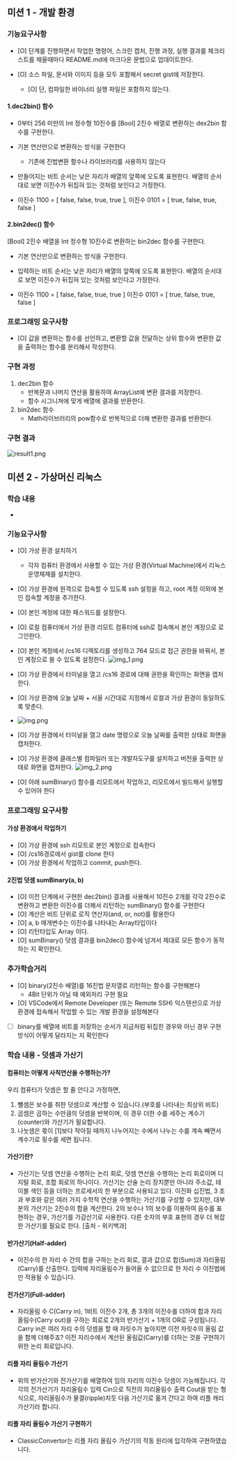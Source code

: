 ## 미션 1 - 개발 환경

### 기능요구사항

- [O] 단계를 진행하면서 작업한 명령어, 스크린 캡처, 진행 과정, 실행 결과를 체크리스트를 채울때마다 README.md에 마크다운 문법으로 업데이트한다.

- [O] 소스 파일, 문서와 이미지 등을 모두 포함해서 secret gist에 저장한다.

  - [O] 단, 컴파일한 바이너리 실행 파일은 포함하지 않는다.

#### 1.dec2bin() 함수
- 0부터 256 미만의 Int 정수형 10진수를 [Bool] 2진수 배열로 변환하는 dex2bin 함수를 구현한다.
- 기본 연산만으로 변환하는 방식을 구현한다
  - 기존에 진법변환 함수나 라이브러리를 사용하지 않는다
- 만들어지는 비트 순서는 낮은 자리가 배열의 앞쪽에 오도록 표현한다. 배열의 순서대로 보면 이진수가 뒤집혀 있는 것처럼 보인다고 가정한다.

- 이진수 1100 = [ false, false, true, true ], 이진수 0101 = [ true, false, true, false ]

#### 2.bin2dec() 함수
[Bool] 2진수 배열을 Int 정수형 10진수로 변환하는 bin2dec 함수를 구현한다.

- 기본 연산만으로 변환하는 방식을 구현한다.
- 입력하는 비트 순서는 낮은 자리가 배열의 앞쪽에 오도록 표현한다. 배열의 순서대로 보면 이진수가 뒤집혀 있는 것처럼 보인다고 가정한다.

- 이진수 1100 = [ false, false, true, true ] 이진수 0101 = [ true, false, true, false ]

### 프로그래밍 요구사항
- [O] 값을 변환하는 함수를 선언하고, 변환할 값을 전달하는 상위 함수와 변환한 값을 출력하는 함수를 분리해서 작성한다.

### 구현 과정
1. dec2bin 함수
   - 반복문과 나머지 연산을 활용하여 ArrayList에 변환 결과를 저장한다.
   - 함수 시그니쳐에 맞게 배열에 결과를 반환한다.
2. bin2dec 함수
   - Math라이브러리의 pow함수로 반복적으로 더해 변환한 결과를 반환한다.

### 구현 결과

![result1.png](result1.png)

## 미션 2 - 가상머신 리눅스
### 학습 내용
- 
### 기능요구사항
- [O] 가상 환경 설치하기
  - 각자 컴퓨터 환경에서 사용할 수 있는 가상 환경(Virtual Machine)에서 리눅스 운영체제를 설치한다.

- [O] 가상 환경에 원격으로 접속할 수 있도록 ssh 설정을 하고, root 계정 이외에 본인 접속할 계정을 추가한다.
- [O] 본인 계정에 대한 패스워드를 설정한다.
- [O] 로컬 컴퓨터에서 가상 환경 리모트 컴퓨터에 ssh로 접속해서 본인 계정으로 로그인한다.
- [O] 본인 계정에서 /cs16 디렉토리를 생성하고 764 모드로 접근 권한을 바꿔서, 본인 계정으로 쓸 수 있도록 설정한다.
![img_1.png](img_1.png)
- [O] 가상 환경에서 터미널을 열고 /cs16 경로에 대해 권한을 확인하는 화면을 캡처한다.
- [O] 가상 환경에 오늘 날짜 + 서울 시간대로 지정해서 로컬과 가상 환경이 동일하도록 맞춘다.
- ![img.png](img.png)
- [O] 가상 환경에서 터미널을 열고 date 명령으로 오늘 날짜를 출력한 상태로 화면을 캡처한다.
- [O] 가상 환경에 클래스별 컴파일러 또는 개발자도구를 설치하고 버전을 출력한 상태로 화면을 캡처한다.
![img_2.png](img_2.png)
- [O] 아래 sumBinary() 함수를 리모트에서 작업하고, 리모트에서 빌드해서 실행할 수 있어야 한다

### 프로그래밍 요구사항
#### 가상 환경에서 작업하기
- [O] 가상 환경에 ssh 리모트로 본인 계정으로 접속한다
- [O] /cs16경로에서 gist를 clone 한다
- [O] 가상 환경에서 작업하고 commit, push한다.
#### 2진법 덧셈 sumBinary(a, b)
- [O] 이전 단계에서 구현한 dec2bin() 결과를 사용해서 10진수 2개를 각각 2진수로 변환하고 변환한 이진수를 더해서 리턴하는 sumBinary() 함수를 구현한다
- [O] 계산은 비트 단위로 로직 연산자(and, or, not)를 활용한다
- [O] a, b 매개변수는 이진수를 나타내는 Array<Boolean>타입이다
- [O] 리턴타입도 Array<Boolean> 이다.
- [O] sumBinary() 덧셈 결과를 bin2dec() 함수에 넘겨서 제대로 모든 함수가 동작하는 지 확인한다.

### 추가학습거리
- [O] binary(2진수 배열)를 16진법 문자열로 리턴하는 함수를 구현해본다
  - 4Bit 단위가 아닐 때 예외처리 구현 필요
- [O] VSCode에서 Remote Developer (또는 Remote SSH) 익스텐션으로 가상 환경에 접속해서 작업할 수 있는 개발 환경을 설정해본다
- [ ] binary를 배열에 비트를 저장하는 순서가 지금처럼 뒤집힌 경우와 아닌 경우 구현 방식이 어떻게 달라지는 지 확인한다


### 학습 내용 - 덧셈과 가산기

#### 컴퓨터는 어떻게 사칙연산을 수행하는가?
우리 컴퓨터가 덧셈은 할 줄 안다고 가정하면,
1. 뺄셈은 보수를 취한 덧셈으로 계산할 수 있습니다.(부호를 나타내는 최상위 비트)
2. 곱셈은 곱하는 수만큼의 덧셈을 반복이며, 이 경우 더한 수를 세주는 계수기(counter)와 가산기가 필요합니다.
3. 나눗셈은 몫이 [1]보다 작아질 때까지 나누어지는 수에서 나누는 수를 계속 빼면서 계수기로 횟수를 세면 됩니다.

#### 가산기란?
- 가산기는 덧셈 연산을 수행하는 논리 회로, 덧셈 연산을 수행하는 논리 회로이며 디지털 회로, 조합 회로의 하나이다. 가산기는 산술 논리 장치뿐만 아니라 주소값, 테이블 색인 등을 더하는 프로세서의 한 부분으로 사용되고 있다. 이진화 십진법, 3 초과 부호와 같은 여러 가지 수학적 연산을 수행하는 가산기를 구성할 수 있지만, 대부분의 가산기는 2진수의 합을 계산한다. 2의 보수나 1의 보수를 이용하여 음수를 표현하는 경우, 가산기를 가감산기로 사용한다. 다른 숫자의 부호 표현의 경우 더 복잡한 가산기를 필요로 한다. [출처 - 위키백과]

#### 반가산기(Half-adder)
- 이진수의 한 자리 수 간의 합을 구하는 논리 회로, 결과 값으로 합(Sum)과 자리올림(Carry)를 산출한다. 입력에 자리올림수가 들어올 수 없으므로 한 자리 수 이진법에만 적용될 수 있습니다.

#### 전가산기(Full-adder)
- 자리올림 수 C(Carry in), 1비트 이진수 2개, 총 3개의 이진수를 더하여 합과 자리올림수(Carry out)을 구하는 회로로 2개의 반가산기 + 1개의 OR로 구성됩니다. Carry in은 여러 자리 수의 덧셈을 할 때 자릿수가 높아지면 이전 자릿수의 올림 값을 함께 더해주죠? 이전 자리수에서 계산된 올림값(Carry)를 더하는 것을 구현하기 위한 논리 회로입니다.

#### 리플 자리 올림수 가산기
- 위의 반가산기와 전가산기를 배열하여 임의 자리의 이진수 덧셈이 가능해집니다. 각각의 전가산기가 자리올림수 입력 Cin으로 직전의 자리올림수 출력 Cout을 받는 형식으로, 자리올림수가 물결(ripple)치듯 다음 가산기로 옮겨 간다고 하여 리플 캐리 가산기라 합니다.  

#### 리플 자리 올림수 가산기 구현하기
- ClassicConvertor는 리플 자리 올림수 가산기의 작동 원리에 입각하여 구현하였습니다.
